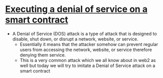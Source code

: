 # [Executing a denial of service on a smart contract](https://learnweb3.io/degrees/ethereum-developer-degree/senior/executing-a-denial-of-service-on-a-smart-contract/)
- A Denial of Service (DOS) attack is a type of attack that is designed to disable, shut down, or disrupt a network, website, or service.
    - Essentially it means that the attacker somehow can prevent regular users from accessing the network, website, or service therefore denying them service.
    - This is a very common attack which we all know about in web2 as well but today we will try to imitate a Denial of Service attack on a smart contract
